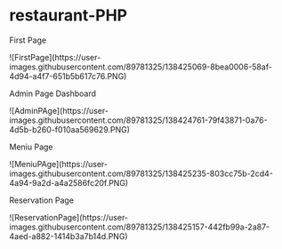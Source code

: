 # restaurant-PHP

<p>First Page</p>
![FirstPage](https://user-images.githubusercontent.com/89781325/138425069-8bea0006-58af-4d94-a4f7-651b5b617c76.PNG)

<p>Admin Page Dashboard</p>
![AdminPAge](https://user-images.githubusercontent.com/89781325/138424761-79f43871-0a76-4d5b-b260-f010aa569629.PNG)

<p>Meniu Page</p>
![MeniuPAge](https://user-images.githubusercontent.com/89781325/138425235-803cc75b-2cd4-4a94-9a2d-a4a2586fc20f.PNG)

<p>Reservation Page</p>
![ReservationPage](https://user-images.githubusercontent.com/89781325/138425157-442fb99a-2a87-4aed-a882-1414b3a7b14d.PNG)
